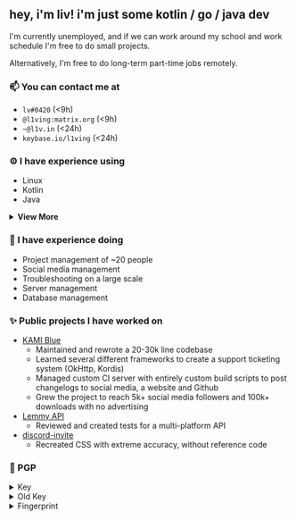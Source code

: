 ## hey, i'm liv! i'm just some kotlin / go / java dev

I'm currently unemployed, and if we can work around my school and work schedule I'm free to do small projects.

Alternatively, I'm free to do long-term part-time jobs remotely.

### 📫 You can contact me at
  - `lv#0420` (<9h)
  - `@l1ving:matrix.org` (<9h)
  - `~@l1v.in` (<24h)
  - `keybase.io/l1ving` (<24h)

### ⚙️ I have experience using
  - Linux
  - Kotlin
  - Java
<details>
  <summary><b>View More</b></summary>

<ul>
<li>Shell</li>
<li>SSH</li>
<li>Brigadier</li>
<li>Kordis</li>
<li>Coroutines</li>
<li>OkHttp</li>
<li>Mixin</li>
<li>ASM</li>
<li>Jitpack</li>
<li>Baritone</li>
<li>JavaScript</li>
<li>CSS</li>
<li>HTML</li>
</ul>

</details>

### 🚀 I have experience doing 
  - Project management of ~20 people
  - Social media management
  - Troubleshooting on a large scale
  - Server management
  - Database management

### ✨ Public projects I have worked on
  - [KAMI Blue](https://github.com/kami-blue)
    - Maintained and rewrote a 20-30k line codebase
    - Learned several different frameworks to create a support ticketing system (OkHttp, Kordis)
    - Managed custom CI server with entirely custom build scripts to post changelogs to social media, a website and Github
    - Grew the project to reach 5k+ social media followers and 100k+ downloads with no advertising
  - [Lemmy API](https://github.com/eiknat/lemmy-client)
    - Reviewed and created tests for a multi-platform API
  - [discord-invite](https://github.com/l1ving/discord-invite)
    - Recreated CSS with extreme accuracy, without reference code

### 🔑 PGP



<details>
    <summary>Key</summary>
    <br>
    <p>Each of these is identical.</p>
    <div class="language-plaintext highlighter-rouge">
        <div class="highlight">
            <pre class="highlight"><code>curl https://l1ving.org/pgp.asc | gpg --import
curl https://kamiblue.org/pgp.asc | gpg --import
curl https://keybase.io/l1ving/pgp_keys.asc | gpg --import
curl https://meta.sr.ht/~liv.pgp | gpg --import
</code></pre>
        </div>
    </div>
    <p>or</p>
    <div class="language-plaintext highlighter-rouge">
        <div class="highlight">
            <pre class="highlight"><code>-----BEGIN PGP PUBLIC KEY BLOCK-----

mQINBGAO8pgBEADQzluUwIw0JozOwtbk05PvQC83H1NueAUAaPnBvTN95NLa+8JC
Xufak5E9E81FhfiSr1/1ImgQVctXcYEQfEwCh/zd2u0FTwOkdGk+clzhu5csT7at
xVDWRl6XaItnaqav58WjxVx0mhPfrn4U7CiONt3D8CkJdNsK240uTUCheHX+oIUM
vwk9jURi4G1cbYvLmy0nMJxkI2yXwFOWnrekD5Th7Y/TiaqmZLlVnPh4HkZqNwf6
0w/yhlhh5/mbDQ+LkIBtutlCuKR5oO603vG4zPgDWWDlncLlJxrhdY46xp+cnAHV
HMdrTkFhtOAoJsQ7g+WbBqNPwLHHvLHEzEA/wgL0uY/SX6+BWkOIMaDDeHNtV8FW
EmOPHZbXCAG+WmNT5oy9fBPqJCygtt49D7P+odJWVGhiAwqHUH6l1b5+IsgLTVhF
sn3gM2xKAAv9kSuG2jPRkOxJAWm5zI3X63MjiDMvH9O7RhplWxc8KrkqpVkrR2Ha
l4x4KX7sfxK8HgMqyeByi9dvAuhhiWi52t+KkYV6ivdvVSs30jdzoIon+ny414kz
k+Ebskc6iEJhnyUNNjgmqqhg6YA76EuJ0J6t2t5WCuQrPlZ08Yepw5zgqo1T64mY
rDts0dSqWBIbvrvnLVCYDBW8gGHBOulsFL0EcQgzw7y7tCTSzKoX5HeqgwARAQAB
tBFsMXZpbmcgPH5AbDF2LmluPokCVAQTAQgAPhYhBDWcRW3+9IEZZikb0K8jakWw
JV2oBQJgDvKYAhsDBQkJZgGABQsJCAcCBhUKCQgLAgQWAgMBAh4BAheAAAoJEK8j
akWwJV2o6DsP/3qnbF5Eat8pHWybJ3turdp24VbDyqYzPJUYKd9H+CvaaSIH9PVI
uVbgORft/UMAa7wRYE0vAmOQlDDCbM5qkZLaWXft0eL9I4Fp3LJyc/r+KRU+3JdB
CtoerSjgwtquoplDHen76WeaP61YWSA993bUBOpBdyzY89WDpe1kWZRgE9nAwDiT
2ypvUWlhG9bQxl+2186oimUopnEN4gAZG+fuphZTQGx5QoQkFi7g4C+TA38/MqxK
BpZD3+6qERXFr0zOg1AYiGU8FHLu6XmLXv1QZIdlZxcsPodhcRmX2FrH8HU4j2En
4Z1Mt8kc5ER4ykozgEyVpmTtM5+CoxnKwr+Vo7Nyay5YGanqI1HG420Eh4+hfnGO
NakgodrRvcXc8h2t6W8yjCwEGFqDPVfQaMgo3SCjiViYzI8w2KcgsApck5xP5YPR
weK2FRQtXM2ICkTT29Utah1ks1I8dvrKM5B5Ghq8Ao6ZZxvSux//z/9TwIgpSUyF
cnkZhnHMNl7Te1SKu8oL5eOFE0uy8Krp8fHdWNr7af47ntN3ITS47mlK+dBrB8w3
DeUcWqpu6eQaxL5WB5vEPPi0cVhGQd1iK+c1OzLCTzN/WInl0XdcEKRf1KMJ+I7e
1PNkH1+gpir8iWzawUtuNGQnHT0gOFxQpf4WtzxkcBbgDzEjmToVE3rTuQINBGAO
8pgBEADUEJTjX6eUIxaOO002I0WWfY1jq93+RMgmnJYws2WzBmosY2IJ75BAtqNR
8QW1MtPDNpHxfc6cxoQY5S6OMwrT4H9+p4ONqnJ8O57OWjfryQ7PezWWhxrl60XD
kaXjzXMhN2NREoqlZNSwH4PjOJRe4BnQ4ZkNqfYWkqQf8NuW4kWhjFXstivLQ8BW
i7SeesVlArfFJrOxq8GRvmAxZKapPMAwRYUgsjIR4C8i82AZjFUUB4JyXGukF7JA
G9BJmcqZ2IXheldVP4oeyNh51SYuuoV7hjeHIE/FHg9Zs4qRmo+8HMEQmeOIh0aT
bfTFprVv5QAeQogJsyH7VJ6dEYMLepec6Q6VBHUVq3nM2QakKi8bqdHS7TXLa2IQ
nod8GX1SgfAzncOReYxr/7o/zF3/3xWonlGWKnK10uvp3at+PxCWGQWFGY7WoPDJ
UMalKvff2QL5N/oyf6V9aXPEAXQ7lPE5/tkh60f5+u99gJ6N3YxOxSHvyhagoTT/
L7AE5cIPtKc4Z/1yHUzi7h2Pa4XyfPwtG7/JkC9Ctlou2StsBcNXSjXRy/61wjDq
jq5KdkWQBhL8mto0qV8iG+79NxNSSlncVogzCaZnDebwawWGGH0GO6q9N1jMN7NV
4toTm16dCeHciWCt+LJ2vQwQbFKIuNzZj8Veny64GSRaiNWjfQARAQABiQI8BBgB
CAAmFiEENZxFbf70gRlmKRvQryNqRbAlXagFAmAO8pgCGwwFCQlmAYAACgkQryNq
RbAlXahyUA//TNQWWJWZcqpa5gP/t4PEkUG+nAHL2vgDgZpL967SP8Uqy6426fr4
q6s0Bha9kztmY+hAbne0o6PZpVtpub1EUCmzc3VCXKmRhXt+SZM0qRU52p7Dw3xb
JRTmJU6lhDQNmXMKXti+JfvFbnEHAQ6R9Au5a4t1oCnqWkxicpYsbC8ohWqMoEOp
or4DF9unthZcP6/K+EnCmnecvxCZus39ozM4CfjcQqm30HsDMR57aPpgAUn652hO
6rYNe4a5NzCxFawGYjYkKNw0LS1ZOowPlcK5ddArcZqkOTk5Ar0jpJWkXYQ2PYco
M2/AA+PVoY0NBbarzbpm/y6vSS3CZ7HcVC7CZxfPGKnFwPRfJUbo6IP4E77kR7GN
yIDjvdP7miplRORZIG2K0Sf+O4YRqEUYAbmt2YlrGGSLi9DU/CccgJfeL4DzABAj
zuWRI+hqnzPg4A0WfMTDV+PBmijR4itxkpRyDwQL3PmLCnDB3enmpA7ipQTZXcYE
H5sB8wbXSiuPOEHD8eIiKNu/bNBpRrP308D/9hUysVKrBzuRK4fTbKdaCKhkmCB2
3azFLdGilj2HrQLgM9IwpLt+lYkuKZaySaNMOYccLDIqRFhQ1Rd+2V2AtNcfnG2a
XkEywP0GYFQKamJIA3G2DxUtxSwcItClCYRvtjOyRehyimqbsZfYIiU=
=gR6e
-----END PGP PUBLIC KEY BLOCK-----
</code></pre>
        </div>
    </div>
</details>
<details>
    <summary>Old Key</summary>
    <br>
    <p>You can import my old key if you'd like to, but keep in mind that I will no longer use this in emails.</p>
    <div class="language-plaintext highlighter-rouge">
        <div class="highlight">
            <pre class="highlight"><code>curl https://l1ving.org/pgp-old.asc | gpg --import</code></pre>
        </div>
    </div>
</details>
<details>
    <summary>Fingerprint</summary>
    <br>
    <p>Name: <code class="language-plaintext highlighter-rouge">l1ving</code></p>
    <p>Fingerprint: <code class="language-plaintext highlighter-rouge">359C456DFEF4811966291BD0AF236A45B0255DA8</code></p>
</details>
<br>
